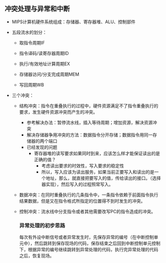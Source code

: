 ## 冲突处理与异常和中断

* MIPS计算机硬件系统组成：存储器、寄存器堆、ALU、控制部件

* 五段流水的划分：

  * 取指令周期IF

  * 指令译码/读寄存器周期ID

  * 执行/有效地址计算周期EX

  * 存储器访问/分支完成周期MEM

  * 写回周期WB

* 三个冲突：

  * 结构冲突：指令在重叠执行的过程中，硬件资源满足不了指令重叠执行的要求，发生硬件资源冲突而产生的冲突。

    * 参考解决办法：暂停流水线，插入等待周期；增加资源，解决资源冲突
    * 解决存储器争用冲突的方法：数据指令分开存储；数据指令用同一存储器的两个端口
    * 已经发现的问题
      * 寄存器堆的读写要求如果同时到来，应该怎么样才能保证读出的是正确的值？
        * 考虑读出要求的时效性，写入要求的稳定性
        * 所以，写入应该为读出服务，如果当前正要写入和读出的是一个地址，那么，就直接把要写入的值，传给读出的接口。（选择器实现），然后写入的过程照常写入。

  * 数据冲突：在同时重叠执行的几条指令中，一条指令依赖于前面指令执行结果数据，但是又在指令格式所指定的位置得不到时发生的冲突。

  * 控制冲突：流水线中分支指令或者其他需要改写PC的指令造成的冲突。

    ### 异常处理的初步思路

    ​	每次有外设中断信号或者异常发生时，先保存异常的编号（在中断控制单元中），然后跳转到保存现场的代码，保存结束之后回到中断控制单元控制下，根据异常的编号继续跳转到异常处理的代码，执行完异常处理的代码之后，恢复现场。